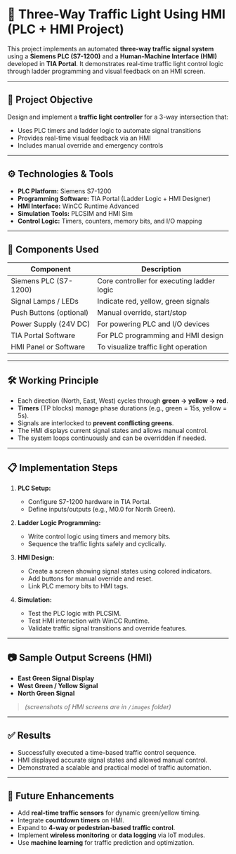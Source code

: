 # 🚦 Three-Way Traffic Light Using HMI (PLC + HMI Project)

This project implements an automated **three-way traffic signal system** using a **Siemens PLC (S7-1200)** and a **Human-Machine Interface (HMI)** developed in **TIA Portal**. It demonstrates real-time traffic light control logic through ladder programming and visual feedback on an HMI screen.

---

## 🧠 Project Objective

Design and implement a **traffic light controller** for a 3-way intersection that:
- Uses PLC timers and ladder logic to automate signal transitions
- Provides real-time visual feedback via an HMI
- Includes manual override and emergency controls

---

## ⚙️ Technologies & Tools

- **PLC Platform:** Siemens S7-1200
- **Programming Software:** TIA Portal (Ladder Logic + HMI Designer)
- **HMI Interface:** WinCC Runtime Advanced
- **Simulation Tools:** PLCSIM and HMI Sim
- **Control Logic:** Timers, counters, memory bits, and I/O mapping

---

## 🔧 Components Used

| Component                     | Description                                    |
|------------------------------|------------------------------------------------|
| Siemens PLC (S7-1200)        | Core controller for executing ladder logic     |
| Signal Lamps / LEDs          | Indicate red, yellow, green signals            |
| Push Buttons (optional)      | Manual override, start/stop                    |
| Power Supply (24V DC)        | For powering PLC and I/O devices               |
| TIA Portal Software          | For PLC programming and HMI design             |
| HMI Panel or Software        | To visualize traffic light operation           |

---

## 🛠️ Working Principle

- Each direction (North, East, West) cycles through **green → yellow → red**.
- **Timers** (TP blocks) manage phase durations (e.g., green = 15s, yellow = 5s).
- Signals are interlocked to **prevent conflicting greens**.
- The HMI displays current signal states and allows manual control.
- The system loops continuously and can be overridden if needed.

---

## 📋 Implementation Steps

1. **PLC Setup:**
   - Configure S7-1200 hardware in TIA Portal.
   - Define inputs/outputs (e.g., M0.0 for North Green).

2. **Ladder Logic Programming:**
   - Write control logic using timers and memory bits.
   - Sequence the traffic lights safely and cyclically.

3. **HMI Design:**
   - Create a screen showing signal states using colored indicators.
   - Add buttons for manual override and reset.
   - Link PLC memory bits to HMI tags.

4. **Simulation:**
   - Test the PLC logic with PLCSIM.
   - Test HMI interaction with WinCC Runtime.
   - Validate traffic signal transitions and override features.

---

## 📷 Sample Output Screens (HMI)

- **East Green Signal Display**
- **West Green / Yellow Signal**
- **North Green Signal**
> *(screenshots of HMI screens are in `/images` folder)*

---

## ✅ Results

- Successfully executed a time-based traffic control sequence.
- HMI displayed accurate signal states and allowed manual control.
- Demonstrated a scalable and practical model of traffic automation.

---

## 🔮 Future Enhancements

- Add **real-time traffic sensors** for dynamic green/yellow timing.
- Integrate **countdown timers** on HMI.
- Expand to **4-way or pedestrian-based traffic control**.
- Implement **wireless monitoring** or **data logging** via IoT modules.
- Use **machine learning** for traffic prediction and optimization.

